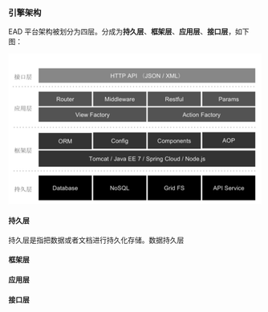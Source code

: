 ### 引擎架构

EAD 平台架构被划分为四层。分成为**持久层**、**框架层**、**应用层**、**接口层**，如下图：

![PNG](..\images\1.png)

#### 持久层

持久层是指把数据或者文档进行持久化存储。数据持久层


#### 框架层


#### 应用层

#### 接口层




